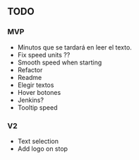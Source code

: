 ## TODO

### MVP
- Minutos que se tardará en leer el texto.
- Fix speed units ??
- Smooth speed when starting
- Refactor
- Readme
- Elegir textos 
- Hover botones
- Jenkins?
- Tooltip speed

### V2
- Text selection
- Add logo on stop